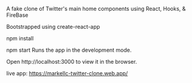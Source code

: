 A fake clone of Twitter's main home components using React, Hooks, & FireBase

Bootstrapped using create-react-app

npm install

npm start Runs the app in the development mode.

Open http://localhost:3000 to view it in the browser.

live app: https://markellc-twitter-clone.web.app/
